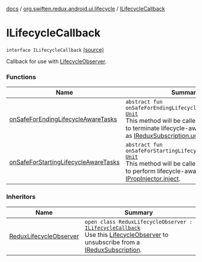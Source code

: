 [docs](../../index.md) / [org.swiften.redux.android.ui.lifecycle](../index.md) / [ILifecycleCallback](./index.md)

# ILifecycleCallback

`interface ILifecycleCallback` [(source)](https://github.com/protoman92/KotlinRedux/tree/master/android/android-lifecycle/src/main/java/org/swiften/redux/android/ui/lifecycle/AndroidLifecycle.kt#L21)

Callback for use with [LifecycleObserver](#).

### Functions

| Name | Summary |
|---|---|
| [onSafeForEndingLifecycleAwareTasks](on-safe-for-ending-lifecycle-aware-tasks.md) | `abstract fun onSafeForEndingLifecycleAwareTasks(): `[`Unit`](https://kotlinlang.org/api/latest/jvm/stdlib/kotlin/-unit/index.html)<br>This method will be called when it is safe to terminate lifecycle-aware tasks, such as [IReduxSubscription.unsubscribe](../../org.swiften.redux.core/-i-redux-subscription/unsubscribe.md). |
| [onSafeForStartingLifecycleAwareTasks](on-safe-for-starting-lifecycle-aware-tasks.md) | `abstract fun onSafeForStartingLifecycleAwareTasks(): `[`Unit`](https://kotlinlang.org/api/latest/jvm/stdlib/kotlin/-unit/index.html)<br>This method will be called when it is safe to perform lifecycle-aware tasks, such as [IPropInjector.inject](../../org.swiften.redux.ui/-i-prop-injector/inject.md). |

### Inheritors

| Name | Summary |
|---|---|
| [ReduxLifecycleObserver](../-redux-lifecycle-observer/index.md) | `open class ReduxLifecycleObserver : `[`ILifecycleCallback`](./index.md)<br>Use this [LifecycleObserver](#) to unsubscribe from a [IReduxSubscription](../../org.swiften.redux.core/-i-redux-subscription/index.md). |
